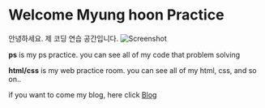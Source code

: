 

# Welcome Myung hoon Practice 

안녕하세요. 제 코딩 연습 공간입니다.
![Screenshot](../asset/blog/how-to-practice-coding-820x400.jpeg)


**ps** is my ps practice. you can see all of my code that problem solving

**html/css** is my web practice room. you can see all of my html, css, and so on..

if you want to come my blog, here click [Blog]

[blog]:
https://tallman.tistory.com
